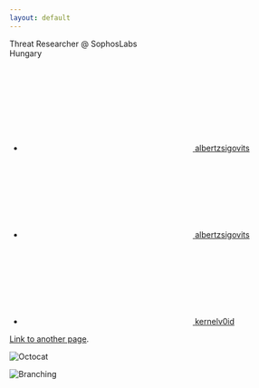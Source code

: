 ```yaml
---
layout: default
---
```


Threat Researcher @ SophosLabs  
Hungary

<div class="footer-col footer-col-2">
	<ul class="social-media-list">
		<li>
			<a href="https://github.com/albertzsigovits">
			<svg class="svg-icon">
				<use xlink:href="/assets/minima-social-icons.svg#github"></use>
			</svg>
			<span class="username">albertzsigovits</span>
			</a>
		</li>
		<li>
			<a href="https://twitter.com/albertzsigovits">
			<svg class="svg-icon">
				<use xlink:href="/assets/minima-social-icons.svg#twitter"></use>
			</svg>
			<span class="username">albertzsigovits</span>
			</a>
		</li>
		<li>
			<a href="https://keybase.io/kernelv0id">
			<svg class="svg-icon">
				<use xlink:href="/assets/minima-social-icons.svg#keybase"></use>
			</svg>
			<span class="username">kernelv0id</span>
			</a>
		</li>
	</ul>
</div>

[Link to another page](./another-page.html).

![Octocat](https://github.githubassets.com/images/icons/emoji/octocat.png)

![Branching](https://guides.github.com/activities/hello-world/branching.png)
